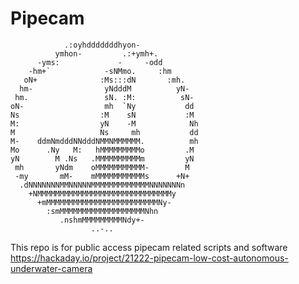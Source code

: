 
                                                  

# Pipecam
                                                                                                    
                .:oyhdddddddhyon-                 
              ymhon-         .:+ymh+.             
          -yms:             -     -odd           
        -hm+`            -sNMmo.     :hm         
       oN+              :Ms:::dN       :mh.       
      hm-                yNdddM          yN-      
     hm.                 sN. :M:          sN-     
    oN-                  mh  `Ny           dd     
    Ns                  :M    sN           :M    
    M:                  yN    -M            Nh    
    M                   Ns     mh           dd    
    M-    ddmNmdddNNdddNMMNMMMMMM.          mh    
    Mo      .Ny   M:   hMMMMMMMMMo         .M     
    yN        M .Ns   .MMMMMMMMMMm         yN     
     mh       yNdm    oMMMMMMMMMMM-        M     
     -my       mM-    mMMMMMMMMMMMs      +N+      
      .dNNNNNNNMMNNNNNMMMMMMMMMMMMMNNNNNNNn       
        +NMMMMMMMMMMMMMMMMMMMMMMMMMMMMMMy        
          +mMMMMMMMMMMMMMMMMMMMMMMMMMNy-          
            :smMMMMMMMMMMMMMMMMMMMNhn             
               .nshmMMMMMMMMMNdy+-               
                      ..-..        
                     
This repo is for public access pipecam related scripts and software
https://hackaday.io/project/21222-pipecam-low-cost-autonomous-underwater-camera
